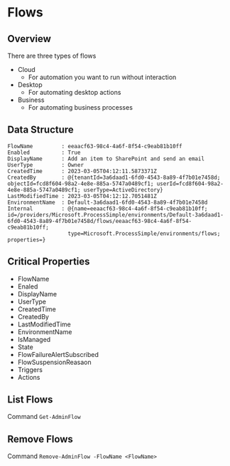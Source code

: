 # Flows

## Overview

There are three types of flows
- Cloud
  - For automation you want to run without interaction
- Desktop
  - For automating desktop actions
- Business
  - For automating business processes

## Data Structure
```
FlowName         : eeaacf63-98c4-4a6f-8f54-c9eab81b10ff
Enabled          : True
DisplayName      : Add an item to SharePoint and send an email
UserType         : Owner
CreatedTime      : 2023-03-05T04:12:11.5873371Z
CreatedBy        : @{tenantId=3a6daad1-6fd0-4543-8a89-4f7b01e7458d; objectId=fcd8f604-98a2-4e8e-885a-5747a0489cf1; userId=fcd8f604-98a2-4e8e-885a-5747a0489cf1; userType=ActiveDirectory}
LastModifiedTime : 2023-03-05T04:12:12.7051481Z
EnvironmentName  : Default-3a6daad1-6fd0-4543-8a89-4f7b01e7458d
Internal         : @{name=eeaacf63-98c4-4a6f-8f54-c9eab81b10ff; id=/providers/Microsoft.ProcessSimple/environments/Default-3a6daad1-6fd0-4543-8a89-4f7b01e7458d/flows/eeaacf63-98c4-4a6f-8f54-c9eab81b10ff;
                   type=Microsoft.ProcessSimple/environments/flows; properties=}
```

## Critical Properties
- FlowName
- Enaled
- DisplayName
- UserType
- CreatedTime
- CreatedBy
- LastModifiedTime
- EnvironmentName
- IsManaged
- State
- FlowFailureAlertSubscribed
- FlowSuspensionReasaon
- Triggers
- Actions

## List Flows
Command
`Get-AdminFlow`

## Remove Flows
Command
`Remove-AdminFlow -FlowName <FlowName>`